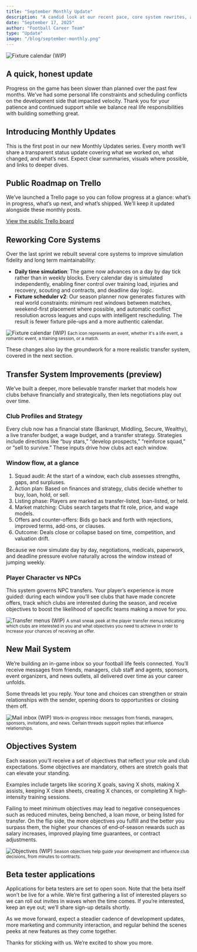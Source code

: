 ```yaml
---
title: "September Monthly Update"
description: "A candid look at our recent pace, core system rewrites, and what's coming, including a roadmap and beta sign-ups."
date: "September 17, 2025"
author: "Football Career Team"
type: "Update"
image: "/blog/september-monthly.png"
---
```


![Fixture calendar (WIP)](/blog/september-monthly.png)


## A quick, honest update

Progress on the game has been slower than planned over the past few months. We’ve had some personal life constraints and scheduling conflicts on the development side that impacted velocity. Thank you for your patience and continued support while we balance real life responsibilities with building something great.

## Introducing Monthly Updates

This is the first post in our new Monthly Updates series. Every month we’ll share a transparent status update covering what we worked on, what changed, and what’s next. Expect clear summaries, visuals where possible, and links to deeper dives.

## Public Roadmap on Trello

We’ve launched a Trello page so you can follow progress at a glance: what’s in progress, what’s up next, and what’s shipped. We’ll keep it updated alongside these monthly posts.

[View the public Trello board](https://trello.com/b/vUHhPEiJ/my-football-career)

## Reworking Core Systems

Over the last sprint we rebuilt several core systems to improve simulation fidelity and long term maintainability:

- **Daily time simulation**: The game now advances on a day by day tick rather than in weekly blocks. Every calendar day is simulated independently, enabling finer control over training load, injuries and recovery, scouting and contracts, and deadline day logic.
- **Fixture scheduler v2**: Our season planner now generates fixtures with real world constraints: minimum rest windows between matches, weekend-first placement where possible, and automatic conflict resolution across leagues and cups with intelligent rescheduling. The result is fewer fixture pile-ups and a more authentic calendar.

![Fixture calendar (WIP)](/blog/time-feature@2x.png)
<small>Each icon represents an event, whether it's a life event, a romantic event, a training session, or a match.</small>

These changes also lay the groundwork for a more realistic transfer system, covered in the next section.

## Transfer System Improvements (preview)

We’ve built a deeper, more believable transfer market that models how clubs behave financially and strategically, then lets negotiations play out over time.

### Club Profiles and Strategy

Every club now has a financial state (Bankrupt, Middling, Secure, Wealthy), a live transfer budget, a wage budget, and a transfer strategy. Strategies include directions like “buy stars,” “develop prospects,” “reinforce squad,” or “sell to survive.” These inputs drive how clubs act each window.

### Window flow, at a glance

1) Squad audit: At the start of a window, each club assesses strengths, gaps, and surpluses.
2) Action plan: Based on finances and strategy, clubs decide whether to buy, loan, hold, or sell.
3) Listing phase: Players are marked as transfer-listed, loan-listed, or held.
4) Market matching: Clubs search targets that fit role, price, and wage models.
5) Offers and counter-offers: Bids go back and forth with rejections, improved terms, add-ons, or clauses.
6) Outcome: Deals close or collapse based on time, competition, and valuation drift.

Because we now simulate day by day, negotiations, medicals, paperwork, and deadline pressure evolve naturally across the window instead of jumping weekly.

### Player Character vs NPCs

This system governs NPC transfers. Your player’s experience is more guided: during each window you’ll see clubs that have made concrete offers, track which clubs are interested during the season, and receive objectives to boost the likelihood of specific teams making a move for you.

![Transfer menus (WIP)](/blog/transfer-feature@2x.png)
<small>A small sneak peek at the player transfer menus indicating which clubs are interested in you and what objectives you need to achieve in order to increase your chances of receiving an offer. </small>

## New Mail System

We’re building an in-game inbox so your football life feels connected. You’ll receive messages from friends, managers, club staff and agents, sponsors, event organizers, and news outlets, all delivered over time as your career unfolds.

Some threads let you reply. Your tone and choices can strengthen or strain relationships with the sender, opening doors to opportunities or closing them off.

![Mail inbox (WIP)](/blog/mail-feature@2x.png)
<small>Work-in-progress inbox: messages from friends, managers, sponsors, invitations, and news. Certain threads support replies that influence relationships.</small>

## Objectives System

Each season you’ll receive a set of objectives that reflect your role and club expectations. Some objectives are mandatory, others are stretch goals that can elevate your standing.

Examples include targets like scoring X goals, saving X shots, making X assists, keeping X clean sheets, creating X chances, or completing X high-intensity training sessions.

Failing to meet minimum objectives may lead to negative consequences such as reduced minutes, being benched, a loan move, or being listed for transfer. On the flip side, the more objectives you fulfill and the better you surpass them, the higher your chances of end‑of‑season rewards such as salary increases, improved playing time guarantees, or contract adjustments.

![Objectives (WIP)](/blog/objectives-feature@2x.png)
<small>Season objectives help guide your development and influence club decisions, from minutes to contracts.</small>

## Beta tester applications

Applications for beta testers are set to open soon. Note that the beta itself won’t be live for a while. We’re first gathering a list of interested players so we can roll out invites in waves when the time comes. If you’re interested, keep an eye out; we’ll share sign-up details shortly.

As we move forward, expect a steadier cadence of development updates, more marketing and community interaction, and regular behind the scenes peeks at new features as they come together.

Thanks for sticking with us. We’re excited to show you more.

